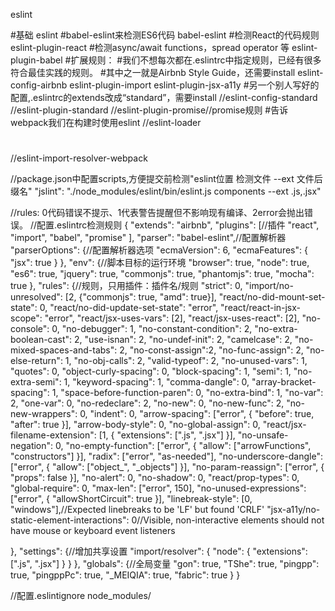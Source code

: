 eslint

#基础
eslint
#babel-eslint来检测ES6代码
babel-eslint
#检测React的代码规则
eslint-plugin-react
#检测async/await functions，spread operator 等
eslint-plugin-babel
#扩展规则：
#我们不想每次都在.eslintrc中指定规则，已经有很多符合最佳实践的规则。
#其中之一就是Airbnb Style Guide，还需要install
eslint-config-airbnb
eslint-plugin-import
eslint-plugin-jsx-a11y
#另一个别人写好的配置,.eslintrc的extends改成“standard”，需要install
//eslint-config-standard
//eslint-plugin-standard
//eslint-plugin-promise//promise规则
#告诉webpack我们在构建时使用eslint
//eslint-loader
#
//eslint-import-resolver-webpack

//package.json中配置scripts,方便提交前检测"eslint位置 检测文件 --ext 文件后缀名"
"jslint": "./node_modules/eslint/bin/eslint.js components --ext .js,.jsx"

//rules:
0代码错误不提示、1代表警告提醒但不影响现有编译、2error会抛出错误。
//配置.eslintrc检测规则
{
  "extends": "airbnb",
  "plugins": [//插件
    "react",
    "import",
    "babel",
    "promise"
  ],
  "parser": "babel-eslint",//配置解析器
  "parserOptions": {//配置解析器选项
    "ecmaVersion": 6,
    "ecmaFeatures": {
      "jsx": true
    }
  },
  "env": {//脚本目标的运行环境
    "browser": true,
    "node": true,
    "es6": true,
    "jquery": true,
    "commonjs": true,
    "phantomjs": true,
    "mocha": true
  },
  "rules": {//规则，只用插件：插件名/规则
    "strict": 0,
    "import/no-unresolved": [2, {"commonjs": true, "amd": true}],
    "react/no-did-mount-set-state": 0,
    "react/no-did-update-set-state": "error",
    "react/react-in-jsx-scope": "error",
    "react/jsx-uses-vars": [2],
    "react/jsx-uses-react": [2],
    "no-console": 0,
    "no-debugger": 1,
    "no-constant-condition": 2,
    "no-extra-boolean-cast": 2,
    "use-isnan": 2,
    "no-undef-init": 2,
    "camelcase": 2,
    "no-mixed-spaces-and-tabs": 2,
    "no-const-assign":2,
    "no-func-assign": 2,
    "no-else-return": 1,
    "no-obj-calls": 2,
    "valid-typeof": 2,
    "no-unused-vars": 1,
    "quotes": 0,
    "object-curly-spacing": 0,
    "block-spacing": 1,
    "semi": 1,
    "no-extra-semi": 1,
    "keyword-spacing": 1,
    "comma-dangle": 0,
    "array-bracket-spacing": 1,
    "space-before-function-paren": 0,
    "no-extra-bind": 1,
    "no-var": 2,
    "one-var": 0,
    "no-redeclare": 2,
    "no-new": 0,
    "no-new-func": 2,
    "no-new-wrappers": 0,
    "indent": 0,
    "arrow-spacing": ["error", { "before": true, "after": true }],
    "arrow-body-style": 0,
    "no-global-assign": 0,
    "react/jsx-filename-extension": [1, { "extensions": [".js", ".jsx"] }],
    "no-unsafe-negation": 0,
    "no-empty-function": ["error", { "allow": ["arrowFunctions", "constructors"] }],
    "radix": ["error", "as-needed"],
    "no-underscore-dangle": ["error", { "allow": ["object_", "_objects"] }],
    "no-param-reassign": ["error", { "props": false }],
    "no-alert": 0,
    "no-shadow": 0,
    "react/prop-types": 0,
    "global-require": 0,
    "max-len": ["error", 150],
    "no-unused-expressions": ["error", { "allowShortCircuit": true }],
    "linebreak-style": [0, "windows"],//Expected linebreaks to be 'LF' but found 'CRLF'
    "jsx-a11y/no-static-element-interactions": 0//Visible, non-interactive elements should not have mouse or keyboard event listeners

  },
  "settings": {//增加共享设置
    "import/resolver": {
      "node": {
        "extensions": [".js", ".jsx"]
      }
    }
  },
  "globals": {//全局变量
    "gon": true,
    "TShe": true,
    "pingpp": true,
    "pingppPc": true,
    "_MEIQIA": true,
    "fabric": true
  }
}

//配置.eslintignore
node_modules/
